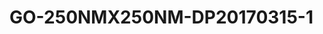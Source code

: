 <a name="material" />

# GO-250NMX250NM-DP20170315-1
<script type="application/ld+json">
  {
    "@context": "https://schema.org/",
    "@type": "ChemicalSubstance",
    "http://purl.org/dc/terms/conformsTo":
      {
        "@type": "CreativeWork",
        "@id": "https://bioschemas.org/profiles/ChemicalSubstance/0.4-RELEASE/"
      },
    "@id": "https://egonw.github.io/nanowiki/nanowiki486.html#material",
    "name": "GO-250NMX250NM-DP20170315-1",
    "sameAs": "http://127.0.0.1/mediawiki/index.php/Special:URIResolver/GO-2D250NMX250NM-2DDP20170315-2D1"
  }
</script>

